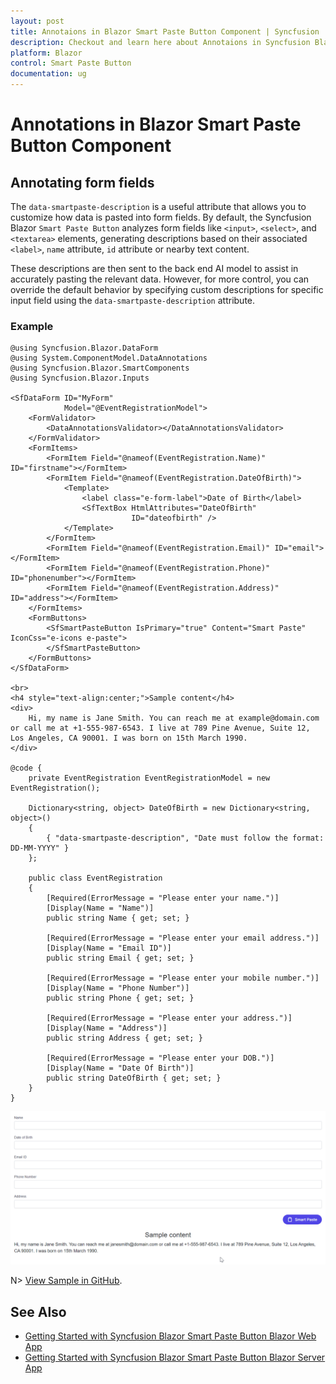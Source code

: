 ```yaml
---
layout: post
title: Annotaions in Blazor Smart Paste Button Component | Syncfusion
description: Checkout and learn here about Annotaions in Syncfusion Blazor Smart Paste Button component and much more.
platform: Blazor
control: Smart Paste Button
documentation: ug
---
```


# Annotations in Blazor Smart Paste Button Component

## Annotating form fields

The `data-smartpaste-description` is a useful attribute that allows you to customize how data is pasted into form fields. By default, the Syncfusion Blazor `Smart Paste Button` analyzes form fields like `<input>`, `<select>`, and `<textarea>` elements, generating descriptions based on their associated `<label>`, `name` attribute, `id` attribute or nearby text content.

These descriptions are then sent to the back end AI model to assist in accurately pasting the relevant data. However, for more control, you can override the default behavior by specifying custom descriptions for specific input field using the `data-smartpaste-description` attribute.

### Example

```cshtml
@using Syncfusion.Blazor.DataForm
@using System.ComponentModel.DataAnnotations
@using Syncfusion.Blazor.SmartComponents
@using Syncfusion.Blazor.Inputs

<SfDataForm ID="MyForm"
            Model="@EventRegistrationModel">
    <FormValidator>
        <DataAnnotationsValidator></DataAnnotationsValidator>
    </FormValidator>
    <FormItems>
        <FormItem Field="@nameof(EventRegistration.Name)" ID="firstname"></FormItem>
        <FormItem Field="@nameof(EventRegistration.DateOfBirth)">
            <Template>
                <label class="e-form-label">Date of Birth</label>
                <SfTextBox HtmlAttributes="DateOfBirth"
                           ID="dateofbirth" />
            </Template>
        </FormItem>
        <FormItem Field="@nameof(EventRegistration.Email)" ID="email"></FormItem>
        <FormItem Field="@nameof(EventRegistration.Phone)" ID="phonenumber"></FormItem>
        <FormItem Field="@nameof(EventRegistration.Address)" ID="address"></FormItem>
    </FormItems>
    <FormButtons>
        <SfSmartPasteButton IsPrimary="true" Content="Smart Paste" IconCss="e-icons e-paste">
        </SfSmartPasteButton>
    </FormButtons>
</SfDataForm>

<br>
<h4 style="text-align:center;">Sample content</h4>
<div>
    Hi, my name is Jane Smith. You can reach me at example@domain.com or call me at +1-555-987-6543. I live at 789 Pine Avenue, Suite 12, Los Angeles, CA 90001. I was born on 15th March 1990.
</div>

@code {
    private EventRegistration EventRegistrationModel = new EventRegistration();

    Dictionary<string, object> DateOfBirth = new Dictionary<string, object>()
    {
        { "data-smartpaste-description", "Date must follow the format: DD-MM-YYYY" }
    };

    public class EventRegistration
    {
        [Required(ErrorMessage = "Please enter your name.")]
        [Display(Name = "Name")]
        public string Name { get; set; }

        [Required(ErrorMessage = "Please enter your email address.")]
        [Display(Name = "Email ID")]
        public string Email { get; set; }

        [Required(ErrorMessage = "Please enter your mobile number.")]
        [Display(Name = "Phone Number")]
        public string Phone { get; set; }

        [Required(ErrorMessage = "Please enter your address.")]
        [Display(Name = "Address")]
        public string Address { get; set; }

        [Required(ErrorMessage = "Please enter your DOB.")]
        [Display(Name = "Date Of Birth")]
        public string DateOfBirth { get; set; }
    }
}
```

![Syncfusion Blazor Smart paste button with annotation](images/smart-paste-annotation.gif)

N> [View Sample in GitHub](https://github.com/search?q=org%3Asyncfusion%20smart-ai-samples&type=repositories).

## See Also

* [Getting Started with Syncfusion Blazor Smart Paste Button Blazor Web App](https://blazor.syncfusion.com/documentation/)
* [Getting Started with Syncfusion Blazor Smart Paste Button Blazor Server App](https://blazor.syncfusion.com/documentation/)
